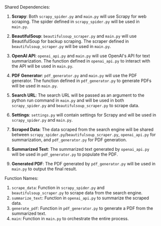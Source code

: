 Shared Dependencies:

1. **Scrapy**: Both `scrapy_spider.py` and `main.py` will use Scrapy for web scraping. The spider defined in `scrapy_spider.py` will be used in `main.py`.

2. **BeautifulSoup**: `beautifulsoup_scraper.py` and `main.py` will use BeautifulSoup for backup scraping. The scraper defined in `beautifulsoup_scraper.py` will be used in `main.py`.

3. **OpenAI API**: `openai_api.py` and `main.py` will use OpenAI's API for text summarization. The function defined in `openai_api.py` to interact with the API will be used in `main.py`.

4. **PDF Generator**: `pdf_generator.py` and `main.py` will use the PDF generator. The function defined in `pdf_generator.py` to generate PDFs will be used in `main.py`.

5. **Search URL**: The search URL will be passed as an argument to the python run command in `main.py` and will be used in both `scrapy_spider.py` and `beautifulsoup_scraper.py` to scrape data.

6. **Settings**: `settings.py` will contain settings for Scrapy and will be used in `scrapy_spider.py` and `main.py`.

7. **Scraped Data**: The data scraped from the search engine will be shared between `scrapy_spider.py`/`beautifulsoup_scraper.py`, `openai_api.py` for summarization, and `pdf_generator.py` for PDF generation.

8. **Summarized Text**: The summarized text generated by `openai_api.py` will be used in `pdf_generator.py` to populate the PDF.

9. **Generated PDF**: The PDF generated by `pdf_generator.py` will be used in `main.py` to output the final result.

Function Names:

1. `scrape_data`: Function in `scrapy_spider.py` and `beautifulsoup_scraper.py` to scrape data from the search engine.
2. `summarize_text`: Function in `openai_api.py` to summarize the scraped data.
3. `generate_pdf`: Function in `pdf_generator.py` to generate a PDF from the summarized text.
4. `main`: Function in `main.py` to orchestrate the entire process.